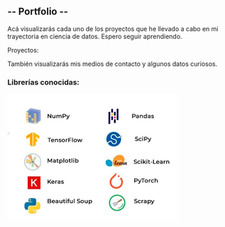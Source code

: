 ## -- Portfolio --

Acá visualizarás cada uno de los proyectos que he llevado a cabo en mi trayectoria en ciencia de datos. Espero seguir aprendiendo.

Proyectos:



También visualizarás mis medios de contacto y algunos datos curiosos. 

### Librerías conocidas: 
![image](https://github.com/ramirezjoel494/ramirezjoel494/blob/main/Imagen1.png)
